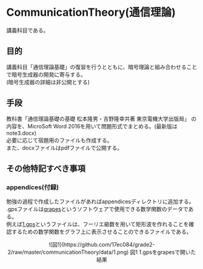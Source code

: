 ﻿# CommunicationTheory(通信理論)
講義科目である。
## 目的
講義科目「通信理論基礎」の復習を行うとともに、暗号理論と組み合わせることで暗号生成器の開発に寄与する。  
(暗号生成器の詳細は非公開とする)  
## 手段
教科書「通信理論基礎の基礎 松本隆男・吉野隆幸共著 東京電機大学出版局」
の内容を、MicroSoft Word 2016を用いて問題形式でまとめる。(最新版はnote3.docx)  
必要に応じて宿題用のファイルも作成する。  
また、docxファイルはpdfファイルで公開する。  
<!--
時間があれば動画作成も。(暗号理論の動画と統合)
-->
## その他特記すべき事項
### appendices(付録)
勉強の過程で作成したファイルがあればappendicesディレクトリに追加する。  
.gpsファイルは[grapes](http://www.osaka-kyoiku.ac.jp/~tomodak/grapes/)というソフトウェアで使用できる数学関数のデータである。  
例えば[1.gps](https://github.com/17ec084/grade2-2/blob/master/communicationTheory/appendices/1.gps)というファイルは、フーリエ級数を用いて矩形波を作れることを確認するための数学関数をグラフ上に表示させることのできるファイルである。  
  
<Div Align="center">
![図1](https://github.com/17ec084/grade2-2/raw/master/communicationTheory/data/1.png)  
図1 1.gpsをgrapesで開いた結果
</Div>